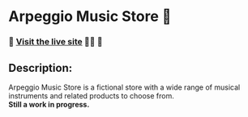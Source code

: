 # Arpeggio Music Store 🎼 
### 🔗 [Visit the live site](https://fedelopez17.github.io/arpeggio-music-store/) 🎸🎹 🎷

## Description:
Arpeggio Music Store is a fictional store with a wide range of musical instruments and related products to choose from.<br>
<b>Still a work in progress.</b>
